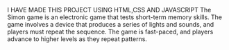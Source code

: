 I HAVE MADE THIS PROJECT USING HTML,CSS AND JAVASCRIPT
The Simon game is an electronic game that tests short-term memory skills. The game involves a device that produces a series of lights and sounds, and players must repeat the sequence. The game is fast-paced, and players advance to higher levels as they repeat patterns. 
